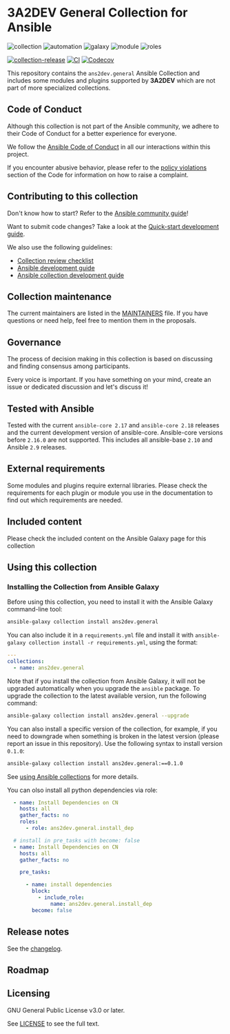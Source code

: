 # 3A2DEV General Collection for Ansible
<!-- Add CI and code coverage badges here. Samples included below. -->
![collection](https://img.shields.io/badge/ansible-collection-blue?logo=ansible&logoColor=white)
![automation](https://img.shields.io/badge/ansible-automation-blue?logo=ansible&logoColor=white)
![galaxy](https://img.shields.io/badge/ansible-galaxy-blue?logo=ansible&logoColor=white)
![module](https://img.shields.io/badge/ansible-module-blue?logo=ansible&logoColor=white)
![roles](https://img.shields.io/badge/ansible-roles-blue?logo=ansible&logoColor=white)

[![collection-release](https://img.shields.io/github/v/release/3A2DEV/ans2dev.general?display_name=release&logo=ansible&logoColor=white)](https://galaxy.ansible.com/ui/repo/published/3A2DEV/ans2dev.general/) [![CI](https://github.com/3A2DEV/ans2dev.general/actions/workflows/ansible-test.yml/badge.svg?event=push)](https://github.com/3A2DEV/ans2dev.general/actions) [![Codecov](https://img.shields.io/codecov/c/github/3A2DEV/ans2dev.general?logo=codecov)](https://codecov.io/gh/3A2DEV/ans2dev.general)

<!-- Describe the collection and why a user would want to use it. What does the collection do? -->

This repository contains the `ans2dev.general` Ansible Collection and includes some modules and plugins supported by **3A2DEV** which are not part of more specialized collections.

## Code of Conduct

Although this collection is not part of the Ansible community, we adhere to their Code of Conduct for a better experience for everyone.

We follow the [Ansible Code of Conduct](https://docs.ansible.com/ansible/devel/community/code_of_conduct.html) in all our interactions within this project.

If you encounter abusive behavior, please refer to the [policy violations](https://docs.ansible.com/ansible/devel/community/code_of_conduct.html#policy-violations) section of the Code for information on how to raise a complaint.

## Contributing to this collection

Don't know how to start? Refer to the [Ansible community guide](https://docs.ansible.com/ansible/devel/community/index.html)!

Want to submit code changes? Take a look at the [Quick-start development guide](https://docs.ansible.com/ansible/devel/community/create_pr_quick_start.html).

We also use the following guidelines:

* [Collection review checklist](https://docs.ansible.com/ansible/devel/community/collection_contributors/collection_reviewing.html)
* [Ansible development guide](https://docs.ansible.com/ansible/devel/dev_guide/index.html)
* [Ansible collection development guide](https://docs.ansible.com/ansible/devel/dev_guide/developing_collections.html#contributing-to-collections)

## Collection maintenance

The current maintainers are listed in the [MAINTAINERS](MAINTAINERS) file. If you have questions or need help, feel free to mention them in the proposals.

## Governance

<!--Describe how the collection is governed. Here can be the following text:-->

The process of decision making in this collection is based on discussing and finding consensus among participants.

Every voice is important. If you have something on your mind, create an issue or dedicated discussion and let's discuss it!

## Tested with Ansible

Tested with the current `ansible-core 2.17` and `ansible-core 2.18` releases and the current development version of ansible-core. Ansible-core versions before `2.16.0` are not supported. This includes all ansible-base `2.10` and Ansible `2.9` releases.

## External requirements

Some modules and plugins require external libraries. Please check the requirements for each plugin or module you use in the documentation to find out which requirements are needed.

## Included content

Please check the included content on the Ansible Galaxy page for this collection

## Using this collection

<!--Include some quick examples that cover the most common use cases for your collection content. It can include the following examples of installation and upgrade (change NAMESPACE.COLLECTION_NAME correspondingly):-->

### Installing the Collection from Ansible Galaxy

Before using this collection, you need to install it with the Ansible Galaxy command-line tool:
```bash
ansible-galaxy collection install ans2dev.general
```

You can also include it in a `requirements.yml` file and install it with `ansible-galaxy collection install -r requirements.yml`, using the format:
```yaml
---
collections:
  - name: ans2dev.general
```

Note that if you install the collection from Ansible Galaxy, it will not be upgraded automatically when you upgrade the `ansible` package. To upgrade the collection to the latest available version, run the following command:
```bash
ansible-galaxy collection install ans2dev.general --upgrade
```

You can also install a specific version of the collection, for example, if you need to downgrade when something is broken in the latest version (please report an issue in this repository). Use the following syntax to install version `0.1.0`:

```bash
ansible-galaxy collection install ans2dev.general:==0.1.0
```

See [using Ansible collections](https://docs.ansible.com/ansible/devel/user_guide/collections_using.html) for more details.

You can olso install all python dependencies via role:

```yaml
  - name: Install Dependencies on CN
    hosts: all
    gather_facts: no
    roles:
      - role: ans2dev.general.install_dep
```
```yaml
  # install in pre_tasks with become: false
  - name: Install Dependencies on CN
    hosts: all
    gather_facts: no

    pre_tasks:

      - name: install dependencies
        block:
          - include_role:
              name: ans2dev.general.install_dep
        become: false
```

## Release notes

See the [changelog](https://github.com/3A2DEV/ans2dev.general/tree/main/CHANGELOG.rst).

## Roadmap

<!-- Optional. Include the roadmap for this collection, and the proposed release/versioning strategy so users can anticipate the upgrade/update cycle. -->

## Licensing

<!-- Include the appropriate license information here and a pointer to the full licensing details. If the collection contains modules migrated from the ansible/ansible repo, you must use the same license that existed in the ansible/ansible repo. See the GNU license example below. -->

GNU General Public License v3.0 or later.

See [LICENSE](https://www.gnu.org/licenses/gpl-3.0.txt) to see the full text.
